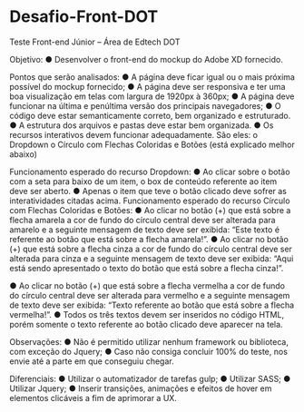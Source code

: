 # Desafio-Front-DOT

Teste Front-end Júnior – Área de Edtech DOT

Objetivo:
● Desenvolver o front-end do mockup do Adobe XD fornecido.

Pontos que serão analisados:
● A página deve ficar igual ou o mais próxima possível do mockup fornecido;
● A página deve ser responsiva e ter uma boa visualização em telas com largura
de 1920px à 360px;
● A página deve funcionar na última e penúltima versão dos principais
navegadores;
● O código deve estar semanticamente correto, bem organizado e estruturado.
● A estrutura dos arquivos e pastas deve estar bem organizada.
● Os recursos interativos devem funcionar adequadamente. São eles:
o Dropdown
o Círculo com Flechas Coloridas e Botões (está explicado melhor abaixo)

Funcionamento esperado do recurso Dropdown:
● Ao clicar sobre o botão com a seta para baixo de um item, o box de conteúdo
referente ao item deve ser aberto.
● Apenas o item que teve o botão clicado deve sofrer as interatividades citadas
acima.
Funcionamento esperado do recurso Círculo com Flechas Coloridas e Botões:
● Ao clicar no botão (+) que está sobre a flecha amarela a cor de fundo do círculo
central deve ser alterada para amarelo e a seguinte mensagem de texto deve
ser exibida:
“Este texto é referente ao botão que está sobre a flecha amarela!”.
● Ao clicar no botão (+) que está sobre a flecha cinza a cor de fundo do círculo
central deve ser alterada para cinza e a seguinte mensagem de texto deve ser
exibida:
“Aqui está sendo apresentado o texto do botão que está sobre a flecha cinza!”.

● Ao clicar no botão (+) que está sobre a flecha vermelha a cor de fundo do
círculo central deve ser alterada para vermelho e a seguinte mensagem de
texto deve ser exibida:
“Texto referente ao botão que está sobre a flecha vermelha!”.
● Todos os três textos devem ser inseridos no código HTML, porém somente o
texto referente ao botão clicado deve aparecer na tela.

Observações:
● Não é permitido utilizar nenhum framework ou biblioteca, com exceção do
Jquery;
● Caso não consiga concluir 100% do teste, nos envie até a parte em que
conseguiu chegar.

Diferenciais:
● Utilizar o automatizador de tarefas gulp;
● Utilizar SASS;
● Utilizar Jquery;
● Inserir transições, animações e efeitos de hover em elementos clicáveis a fim
de aprimorar a UX.

